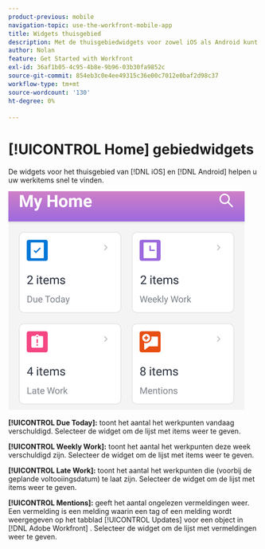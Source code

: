 ```yaml
---
product-previous: mobile
navigation-topic: use-the-workfront-mobile-app
title: Widgets thuisgebied
description: Met de thuisgebiedwidgets voor zowel iOS als Android kunt u uw werkitems snel vinden.
author: Nolan
feature: Get Started with Workfront
exl-id: 36af1b05-4c95-4b8e-9b96-03b30fa9852c
source-git-commit: 854eb3c0e4ee49315c36e00c7012e0baf2d98c37
workflow-type: tm+mt
source-wordcount: '130'
ht-degree: 0%

---
```


# [!UICONTROL Home] gebiedwidgets

De widgets voor het thuisgebied van [!DNL iOS] en [!DNL Android] helpen u uw werkitems snel te vinden.

![&#x200B; het gebiedswidgets van het Huis &#x200B;](assets/mobile-home-area-widgets.png)

**[!UICONTROL Due Today]:** toont het aantal het werkpunten vandaag verschuldigd. Selecteer de widget om de lijst met items weer te geven.

**[!UICONTROL Weekly Work]:** toont het aantal het werkpunten deze week verschuldigd zijn. Selecteer de widget om de lijst met items weer te geven.

**[!UICONTROL Late Work]:** toont het aantal het werkpunten die (voorbij de geplande voltooiingsdatum) te laat zijn. Selecteer de widget om de lijst met items weer te geven.

**[!UICONTROL Mentions]:** geeft het aantal ongelezen vermeldingen weer. Een vermelding is een melding waarin een tag of een melding wordt weergegeven op het tabblad [!UICONTROL Updates] voor een object in [!DNL Adobe Workfront] . Selecteer de widget om de lijst met vermeldingen weer te geven.
